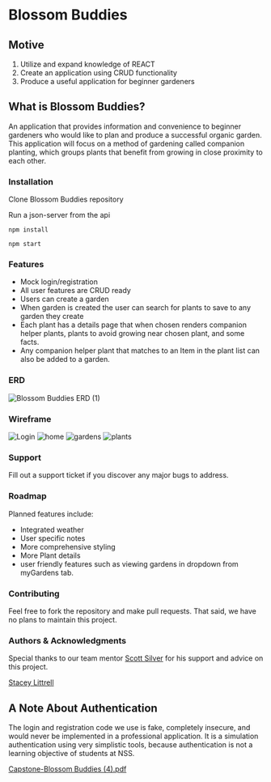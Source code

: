 
# Blossom Buddies

## Motive

1. Utilize and expand knowledge of REACT
1. Create an application using CRUD functionality
1. Produce a useful application for beginner gardeners


## What is Blossom Buddies?

 An application that provides information and convenience to beginner gardeners who would like to plan and  produce a successful organic garden. This application will focus on a method of gardening called companion planting, which groups plants that benefit from growing in close proximity to each other.

### Installation
Clone Blossom Buddies repository 

Run a json-server from the api 
```
npm install

npm start 
```

### Features
- Mock login/registration 
- All user features are CRUD ready
- Users can create a garden
- When garden is created the user can search for plants to save to any garden they create
- Each plant has a details page that when chosen renders companion helper plants, plants to avoid growing near chosen plant, and some facts.
- Any companion helper plant that matches to an Item in the plant list can also be added to a garden.

### ERD
![Blossom Buddies ERD (1)](https://user-images.githubusercontent.com/76744351/112340235-5d178800-8c8e-11eb-92a1-3b14b96128b3.png)

### Wireframe
![Login](https://user-images.githubusercontent.com/76744351/112341693-a2888500-8c8f-11eb-9a29-bda7501dd3af.PNG)
![home](https://user-images.githubusercontent.com/76744351/112341706-a5837580-8c8f-11eb-93d6-dc310cc11348.PNG)
![gardens](https://user-images.githubusercontent.com/76744351/112341731-a916fc80-8c8f-11eb-9666-a743ed55dab4.PNG)
![plants](https://user-images.githubusercontent.com/76744351/112341736-aae0c000-8c8f-11eb-8a70-17ed8e5fce7b.PNG)

### Support
Fill out a support ticket if you discover any major bugs to address. 


### Roadmap
Planned features include: 

- Integrated weather
- User specific notes
- More comprehensive styling
- More Plant details
- user friendly features such as viewing gardens in dropdown from myGardens tab.

### Contributing
Feel free to fork the repository and make pull requests. That said, we have no plans to maintain this project. 

### Authors & Acknowledgments
Special thanks to our team mentor [Scott Silver](https://github.com/Scott47) for his support and advice on this project.  

[Stacey Littrell](https://github.com/SLLittrell)

## A Note About Authentication

The login and registration code we use is fake, completely insecure, and would never be implemented in a professional application. It is a simulation authentication using very simplistic tools, because authentication is not a learning objective of students at NSS.

[Capstone-Blossom Buddies (4).pdf](https://github.com/SLLittrell/NSS-Blossom-Buddies/files/6198622/Capstone-Blossom.Buddies.4.pdf)
